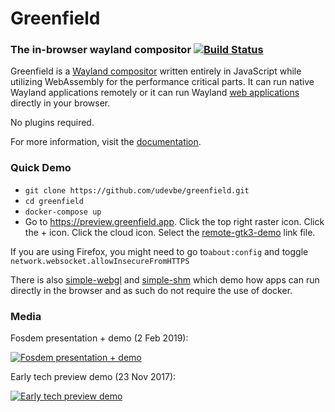 # Greenfield
### The in-browser wayland compositor [![Build Status](https://travis-ci.org/udevbe/greenfield.svg)](https://travis-ci.org/udevbe/greenfield)

Greenfield is a [Wayland compositor](https://en.wikipedia.org/wiki/Wayland_%28display_server_protocol%29) written entirely
in JavaScript while utilizing WebAssembly for the performance critical parts. It can run native Wayland 
applications remotely or it can run Wayland [web applications](https://preview.greenfield.app) directly in your browser.

No plugins required.

For more information, visit the [documentation](https://greenfield.app/docs/).

### Quick Demo
- `git clone https://github.com/udevbe/greenfield.git`
- `cd greenfield`
- `docker-compose up`
- Go to https://preview.greenfield.app. Click the top right raster icon. Click the + icon. Click the cloud icon.
Select the [remote-gtk3-demo](https://github.com/udevbe/greenfield/blob/master/compositor/public/store/remote-gtk3-demo/link.json)
link file.

If you are using Firefox, you might need to go to`about:config` and toggle `network.websocket.allowInsecureFromHTTPS`

There is also [simple-webgl](https://github.com/udevbe/greenfield/blob/master/compositor/public/store/simple-web-gl/link.json) 
and [simple-shm](https://github.com/udevbe/greenfield/blob/master/compositor/public/store/simple-web-shm/link.json) 
which demo how apps can run directly in the browser and as such do not require the use of docker.

### Media
Fosdem presentation + demo (2 Feb 2019):

[![Fosdem presentation + demo](https://img.youtube.com/vi/QjJDH7QtlXk/0.jpg)](https://www.youtube.com/watch?v=QjJDH7QtlXk)


Early tech preview demo (23 Nov 2017):

[![Early tech preview demo](https://img.youtube.com/vi/2lyihdFK7EE/0.jpg)](https://www.youtube.com/watch?v=2lyihdFK7EE)
